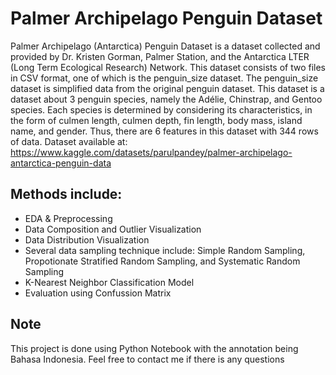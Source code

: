 # Palmer Archipelago Penguin Dataset
Palmer Archipelago (Antarctica) Penguin Dataset is a dataset collected and provided by Dr. Kristen Gorman, Palmer Station, and the Antarctica LTER (Long Term Ecological Research) Network. This dataset consists of two files in CSV format, one of which is the penguin_size dataset. The penguin_size dataset is simplified data from the original penguin dataset. This dataset is a dataset about 3 penguin species, namely the Adélie, Chinstrap, and Gentoo species. Each species is determined by considering its characteristics, in the form of culmen length, culmen depth, fin length, body mass, island name, and gender. Thus, there are 6 features in this dataset with 344 rows of data.
Dataset available at: https://www.kaggle.com/datasets/parulpandey/palmer-archipelago-antarctica-penguin-data 

## Methods include:
- EDA & Preprocessing
- Data Composition and Outlier Visualization
- Data Distribution Visualization
- Several data sampling technique include: Simple Random Sampling, Propotionate Stratified Random Sampling, and Systematic Random Sampling
- K-Nearest Neighbor Classification Model
- Evaluation using Confussion Matrix

## Note
This project is done using Python Notebook with the annotation being Bahasa Indonesia. Feel free to contact me if there is any questions
